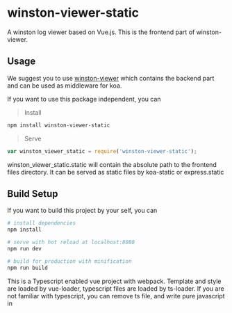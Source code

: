 # winston-viewer-static

A winston log viewer based on Vue.js. This is the frontend part of winston-viewer.

## Usage

We suggest you to use [winston-viewer](https://github.com/ZaneXie/winston-viewer) which contains the backend part and can be used as middleware for koa.

If you want to use this package independent, you can

> Install 
``` bash
npm install winston-viewer-static
```

> Serve
``` javascript
var winston_viewer_static = require('winston-viewer-static');
```

winston_viewer_static.static will contain the absolute path to the frontend files directory. It can be served
 as static files by koa-static or express.static
 
## Build Setup

If you want to build this project by your self, you can

``` bash
# install dependencies
npm install

# serve with hot reload at localhost:8080
npm run dev

# build for production with minification
npm run build
```

This is a Typescript enabled vue project with webpack. Template and style are loaded by vue-loader, 
typescript files are loaded by ts-loader. If you are not familiar with typescript, you can remove ts file, and write 
pure javascript in <script> tag inside .vue files.

Typescript are split into individual files, so that it can get better support by IDE like WebStorm. Code completion works perfect.
